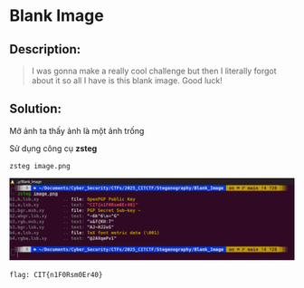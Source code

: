 # Blank Image

## Description:

> I was gonna make a really cool challenge but then I literally forgot about it so all I have is this blank image. Good luck!

## Solution:

Mở ảnh ta thấy ảnh là một ảnh trống

Sử dụng công cụ **zsteg**

```
zsteg image.png
```

![alt text](image-1.png)

```
flag: CIT{n1F0Rsm0Er40}
```

